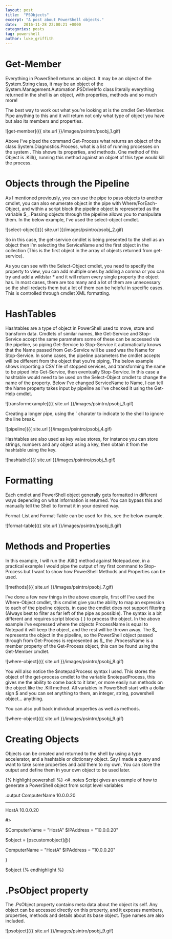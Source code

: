 ```yaml
---
layout: post
title:  "PSObjects"
excerpt: "A post about PowerShell objects."
date:   2016-11-28 22:00:21 +0000
categories: posts
tag: powershell
author: luke_griffith
---
```


# Get-Member
Everything in PowerShell returns an object. It may be an object of the  System.String class, it may be an object of the System.Management.Automation.PSDriveInfo class literally everything returned in the shell is an object, with properties, methods and so much more!

The best way to work out what you’re looking at is the cmdlet Get-Member. Pipe anything to this and it will return not only what type of object you have but also its members and properties. 

![get-member]({{ site.url }}/images/psintro/psobj_1.gif)

Above I’ve piped the command Get-Process what returns an object of the class  System.Diagnostics.Process, what is a list of running processes on the system . This shows its properties, and methods. One method of this Object is .Kill(), running this method against an objcet of this type would kill the process. 

# Objects through the Pipeline
As I mentioned previously, you can use the pipe to pass objects to another cmdlet, you can also enumerate object in the pipe with Where/ForEach-Object, and within a script block the pipeline object is represented as the variable $_. Passing objects through the pipeline allows you to manipulate them. In the below example, I’ve used the select-object cmdlet.

![select-object]({{ site.url }}/images/psintro/psobj_2.gif)

So in this case, the get-service cmdlet is being presented to the shell as an object then I’m selecting the ServiceName and the first object in the collection (This is the first object in the array of objects returned from get-service).

As you can see with the Select-Object cmdlet, you need to specify the property to view, you can add multiple ones by adding a comma or you can try and add a wildstar * and it will return every single property the object has. In most cases, there are too many and a lot of them are unnecessary so the shell redacts them but a lot of them can be helpful in specific cases. This is controlled through cmdlet XML formatting.  

# HashTables
Hashtables are a type of object in PowerShell used to move, store and transform data. Cmdlets of similar names, like Get-Service and Stop-Service accept the same parameters some of these can be accessed via the pipeline, so piping Get-Service to Stop-Service it automatically knows that the Name passed from Get-Service will be used was the Name for Stop-Service. In some cases, the pipeline parameters the cmdlet accepts will be different from the object that you’re piping, The below example shows importing a CSV file of stopped services, and transforming the name to be piped into Get-Service, then eventually Stop-Service. In this case a hashtable would need to be used on the Select-Object cmdlet to change the name of the property. Below I’ve changed ServiceName to Name, I can tell the Name property takes input by pipeline as I've checked it using the Get-Help cmdlet. 

![transformexample]({{ site.url }}/images/psintro/psobj_3.gif)

Creating a longer pipe, using the ` charater to indicate to the shell to ignore the line break.

![pipeline]({{ site.url }}/images/psintro/psobj_4.gif) 

Hashtables are also used as key value stores, for instance you can store strings, numbers and any object using a key, then obtain it from the hashtable using the key. 

![hashtable]({{ site.url }}/images/psintro/psobj_5.gif)

# Formatting
Each cmdlet and PowerShell object generally gets formatted in different ways depending on what information is returned. You can bypass this and manually tell the Shell to format it in your desired way.

Format-List and Format-Table can be used for this, see the below example. 

![format-table]({{ site.url }}/images/psintro/psobj_6.gif)

# Methods and Properties
In this example, I will run the .Kill() method against Notepad.exe, in a practical example I would pipe the output of my first command to Stop-Process but I want to show how PowerShell Methods and Properties can be used.

![methods]({{ site.url }}/images/psintro/psobj_7.gif)

 I’ve done a few new things in the above example, first off I’ve used the Where-Object cmdlet, this cmdlet give you the ability to map an expression to each of the pipeline objects, in case the cmdlet does not support filtering (Always best to filter as far left of the pipe as possible). The syntax is a bit different and requires script blocks { } to process the object. In the above example i've expressed where the objects ProcessName is equal to Notepad it will keep the object, and the rest will be thrown away. The $_ represents the object in the pipeline, so the PowerShell object passed through from Get-Process is represented as $_ the .ProcessName is a member property of the Get-Process object, this can be found using the Get-Member cmdlet.

 ![where-object]({{ site.url }}/images/psintro/psobj_8.gif)

 You will also notice the $notepadProcess syntax I used. This stores the object of the get-process cmdlet to the variable $notepadProcess, this gives me the ability to come back to it later, or more easily run methods on the object like the .Kill method. All variables in PowerShell start with a dollar sign $ and you can set anything to them, an integer, string, powershell object… anything.

 You can also pull back individual properties as well as methods. 

 ![where-object]({{ site.url }}/images/psintro/psobj_9.gif)

# Creating Objects
Objects can be created and returned to the shell by using a type accelerator, and a hashtable or dictionary object. Say I made a query and want to take some properties and add them to my own, You can store the output and define them In your own object to be used later.

{% highlight powershell %}
<#
.notes
Script gives an example of how to generate a PowerShell object from script level variables
 
.output
ComputerName 10.0.0.20
------------ ---------
HostA        10.0.0.20
 
#>
 
$ComputerName = "HostA"
$IPAddress = "10.0.0.20"
 
$object = [pscustomobject]@{

ComputerName = "HostA"
$IPAddress = "10.0.0.20"

}
 
$object
{% endhighlight %}

# .PsObject property
The .PsObject property contains meta data about the object its self. Any object can be accessed directly on this property, and it exposes members, properties, methods and details about its base object. Type names are also included. 

![psobject]({{ site.url }}/images/psintro/psobj_9.gif)